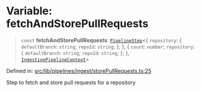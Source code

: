 # Variable: fetchAndStorePullRequests

> `const` **fetchAndStorePullRequests**: [`PipelineStep`](../../../types/type-aliases/PipelineStep.md)\<\{ `repository`: \{ `defaultBranch`: `string`; `repoId`: `string`; \}; \}, \{ `count`: `number`; `repository`: \{ `defaultBranch`: `string`; `repoId`: `string`; \}; \}, [`IngestionPipelineContext`](../../context/interfaces/IngestionPipelineContext.md)\>

Defined in: [src/lib/pipelines/ingest/storePullRequests.ts:25](https://github.com/elizaOS/elizaos.github.io/blob/4810f50019028b92f4f2a0ac31323fd787c7f288/src/lib/pipelines/ingest/storePullRequests.ts#L25)

Step to fetch and store pull requests for a repository

